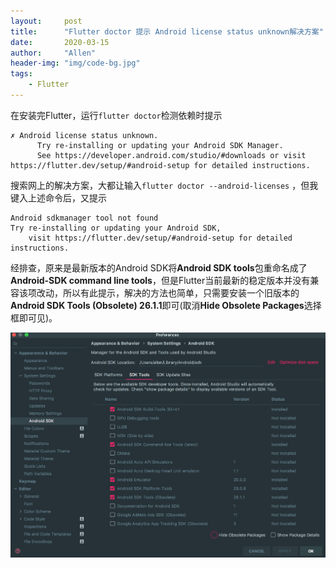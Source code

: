 ```yaml
---
layout:     post
title:      "Flutter doctor 提示 Android license status unknown解决方案"
date:       2020-03-15
author:     "Allen"
header-img: "img/code-bg.jpg"
tags:
    - Flutter
---
```


在安装完Flutter，运行`flutter doctor`检测依赖时提示

```
✗ Android license status unknown.
      Try re-installing or updating your Android SDK Manager.
      See https://developer.android.com/studio/#downloads or visit https://flutter.dev/setup/#android-setup for detailed instructions.
```

搜索网上的解决方案，大都让输入`flutter doctor --android-licenses` ，但我键入上述命令后，又提示

```
Android sdkmanager tool not found 
Try re-installing or updating your Android SDK,
    visit https://flutter.dev/setup/#android-setup for detailed instructions.
```

经排查，原来是最新版本的Android SDK将**Android SDK tools**包重命名成了**Android-SDK command line tools**，但是Flutter当前最新的稳定版本并没有兼容该项改动，所以有此提示，解决的方法也简单，只需要安装一个旧版本的**Android SDK Tools (Obsolete) 26.1.1**即可(取消**Hide Obsolete Packages**选择框即可见)。

![图1-1 sdk_tools](/img/flutter/sdk_tools.png)